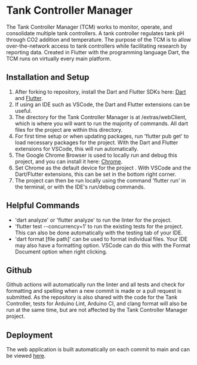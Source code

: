 # Tank Controller Manager
The Tank Controller Manager (TCM) works to monitor, operate, and consolidate multiple tank controllers. A tank controller regulates tank pH through CO2 addition and temperature. The purpose of the TCM is to allow over-the-network access to tank controllers while facilitating research by reporting data. Created in Flutter with the programming language Dart, the TCM runs on virtually every main platform.

## Installation and Setup
1. After forking to repository, install the Dart and Flutter SDKs here: [Dart](https://dart.dev/get-dart) and [Flutter](https://docs.flutter.dev/get-started/install).
2. If using an IDE such as VSCode, the Dart and Flutter extensions can be useful. 
3. The directory for the Tank Controller Manager is at /extras/webClient, which is where you will want to run the majority of commands. All dart files for the project are within this directory. 
4. For first time setup or when updating packages, run 'flutter pub get' to load necessary packages for the project. With the Dart and Flutter extensions for VSCode, this will run automatically. 
5. The Google Chrome Browser is used to locally run and debug this project, and you can install it here: [Chrome](https://www.google.com/chrome/).
6. Set Chrome as the default device for the project . With VSCode and the Dart/Flutter extensions, this can be set in the bottom right corner. 
7. The project can then be run locally using the command 'flutter run' in the terminal, or with the IDE's run/debug commands. 

## Helpful Commands
- 'dart analyze' or 'flutter analyze' to run the linter for the project.
- 'flutter test --concurrency=1’ to run the existing tests for the project. This can also be done automatically with the testing tab of your IDE. 
- 'dart format [file path]' can be used to format individual files. Your IDE may also have a formatting option. VSCode can do this with the Format Document option when right clicking. 

## Github
Github actions will automatically run the linter and all tests and check for formatting and spelling when a new commit is made or a pull request is submitted. As the repository is also shared with the code for the Tank Controller, tests for Arduino Lint, Arduino CI, and clang format will also be run at the same time, but are not affected by the Tank Controller Manager project. 

## Deployment
The web application is built automatically on each commit to main and can be viewed [here](https://open-acidification.github.io/TankControllerManager/).